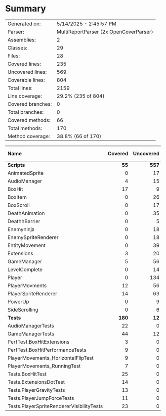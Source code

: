 ﻿# Summary
|||
|:---|:---|
| Generated on: | 5/14/2025 - 2:45:57 PM |
| Parser: | MultiReportParser (2x OpenCoverParser) |
| Assemblies: | 2 |
| Classes: | 29 |
| Files: | 28 |
| Covered lines: | 235 |
| Uncovered lines: | 569 |
| Coverable lines: | 804 |
| Total lines: | 2159 |
| Line coverage: | 29.2% (235 of 804) |
| Covered branches: | 0 |
| Total branches: | 0 |
| Covered methods: | 66 |
| Total methods: | 170 |
| Method coverage: | 38.8% (66 of 170) |

|**Name**|**Covered**|**Uncovered**|**Coverable**|**Total**|**Line coverage**|**Covered**|**Total**|**Branch coverage**|**Covered**|**Total**|**Method coverage**|
|:---|---:|---:|---:|---:|---:|---:|---:|---:|---:|---:|---:|
|**Scripts**|**55**|**557**|**612**|**1565**|**8.9%**|**0**|**0**|****|**28**|**132**|**21.2%**|
|AnimatedSprite|0|17|17|40|0%|0|0||0|4|0%|
|AudioManager|4|15|19|74|21%|0|0||2|8|25%|
|BoxHit|17|9|26|72|65.3%|0|0||4|5|80%|
|BoxItem|0|26|26|45|0%|0|0||0|2|0%|
|BoxScroll|0|17|17|46|0%|0|0||0|3|0%|
|DeathAnimation|0|35|35|79|0%|0|0||0|5|0%|
|DeathhBarrier|0|5|5|15|0%|0|0||0|1|0%|
|Enemyninja|0|18|18|41|0%|0|0||0|2|0%|
|EnemySpriteRenderer|0|18|18|53|0%|0|0||0|5|0%|
|EntityMovement|0|39|39|105|0%|0|0||0|9|0%|
|Extensions|3|20|23|49|13%|0|0||2|3|66.6%|
|GameManager|5|56|61|176|8.1%|0|0||10|23|43.4%|
|LevelComplete|0|14|14|36|0%|0|0||0|3|0%|
|Player|0|134|134|339|0%|0|0||0|23|0%|
|PlayerMovments|12|56|68|155|17.6%|0|0||5|16|31.2%|
|PlayerSpriteRenderer|14|63|77|182|18.1%|0|0||5|16|31.2%|
|PowerUp|0|9|9|38|0%|0|0||0|2|0%|
|SideScrolling|0|6|6|20|0%|0|0||0|2|0%|
|**Tests**|**180**|**12**|**192**|**645**|**93.7%**|**0**|**0**|****|**38**|**38**|**100%**|
|AudioManagerTests|22|0|22|67|100%|0|0||5|5|100%|
|GameManagerTests|44|12|56|163|78.5%|0|0||9|9|100%|
|PerfTest.BoxHitExtensions|3|0|3|51|100%|0|0||1|1|100%|
|PerfTest.BoxHitPerformanceTests|9|0|9|51|100%|0|0||3|3|100%|
|PlayerMovements_HorizontalFlipTest|9|0|9|22|100%|0|0||1|1|100%|
|PlayerMovements_RunningTest|7|0|7|16|100%|0|0||1|1|100%|
|Tests.BoxHitTest|25|0|25|83|100%|0|0||5|5|100%|
|Tests.ExtensionsDotTest|14|0|14|38|100%|0|0||2|2|100%|
|Tests.PlayerGravityTests|13|0|13|47|100%|0|0||3|3|100%|
|Tests.PlayerJumpForceTests|11|0|11|45|100%|0|0||3|3|100%|
|Tests.PlayerSpriteRendererVisibilityTests|23|0|23|62|100%|0|0||5|5|100%|
